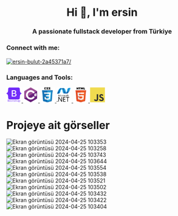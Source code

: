 <h1 align="center">Hi 👋, I'm ersin</h1>
<h3 align="center">A passionate fullstack developer from Türkiye</h3>

<h3 align="left">Connect with me:</h3>
<p align="left">
<a href="https://linkedin.com/in/ersin-bulut-2a45371a7/" target="blank"><img align="center" src="https://raw.githubusercontent.com/rahuldkjain/github-profile-readme-generator/master/src/images/icons/Social/linked-in-alt.svg" alt="ersin-bulut-2a45371a7/" height="30" width="40" /></a>
</p>

<h3 align="left">Languages and Tools:</h3>
<p align="left"> <a href="https://getbootstrap.com" target="_blank" rel="noreferrer"> <img src="https://raw.githubusercontent.com/devicons/devicon/master/icons/bootstrap/bootstrap-plain-wordmark.svg" alt="bootstrap" width="40" height="40"/> </a> <a href="https://www.w3schools.com/cs/" target="_blank" rel="noreferrer"> <img src="https://raw.githubusercontent.com/devicons/devicon/master/icons/csharp/csharp-original.svg" alt="csharp" width="40" height="40"/> </a> <a href="https://www.w3schools.com/css/" target="_blank" rel="noreferrer"> <img src="https://raw.githubusercontent.com/devicons/devicon/master/icons/css3/css3-original-wordmark.svg" alt="css3" width="40" height="40"/> </a> <a href="https://dotnet.microsoft.com/" target="_blank" rel="noreferrer"> <img src="https://raw.githubusercontent.com/devicons/devicon/master/icons/dot-net/dot-net-original-wordmark.svg" alt="dotnet" width="40" height="40"/> </a> <a href="https://www.w3.org/html/" target="_blank" rel="noreferrer"> <img src="https://raw.githubusercontent.com/devicons/devicon/master/icons/html5/html5-original-wordmark.svg" alt="html5" width="40" height="40"/> </a> <a href="https://developer.mozilla.org/en-US/docs/Web/JavaScript" target="_blank" rel="noreferrer"> <img src="https://raw.githubusercontent.com/devicons/devicon/master/icons/javascript/javascript-original.svg" alt="javascript" width="40" height="40"/> </a> </p>

<h1>Projeye ait görseller</h1>

![Ekran görüntüsü 2024-04-25 103353](https://github.com/ersinbulut/UdemySignalRProject/assets/60787870/43c58b0e-7858-4b55-9a19-1de367ec95eb)
![Ekran görüntüsü 2024-04-25 103258](https://github.com/ersinbulut/UdemySignalRProject/assets/60787870/b5319c66-ed71-44eb-9894-06567f4972d7)
![Ekran görüntüsü 2024-04-25 103743](https://github.com/ersinbulut/UdemySignalRProject/assets/60787870/2ce1dcf0-c8eb-483a-9ea9-1adfddb04065)
![Ekran görüntüsü 2024-04-25 103644](https://github.com/ersinbulut/UdemySignalRProject/assets/60787870/a9c357c3-b240-4df0-9dcf-38a1f47da72f)
![Ekran görüntüsü 2024-04-25 103554](https://github.com/ersinbulut/UdemySignalRProject/assets/60787870/7c6c7ac7-878b-48da-a54e-bda888f7a103)
![Ekran görüntüsü 2024-04-25 103538](https://github.com/ersinbulut/UdemySignalRProject/assets/60787870/9fe88800-1cc8-4bb0-825a-d6f66098a304)
![Ekran görüntüsü 2024-04-25 103521](https://github.com/ersinbulut/UdemySignalRProject/assets/60787870/71d072fd-6727-4d01-8676-e26d555012d7)
![Ekran görüntüsü 2024-04-25 103502](https://github.com/ersinbulut/UdemySignalRProject/assets/60787870/62229103-7003-438a-ae66-5e738583a9d6)
![Ekran görüntüsü 2024-04-25 103432](https://github.com/ersinbulut/UdemySignalRProject/assets/60787870/da5017d1-84c3-4a71-b491-a29adb0d29c6)
![Ekran görüntüsü 2024-04-25 103422](https://github.com/ersinbulut/UdemySignalRProject/assets/60787870/971e4a53-6f96-4bb0-a3c1-982fb3275cb3)
![Ekran görüntüsü 2024-04-25 103404](https://github.com/ersinbulut/UdemySignalRProject/assets/60787870/35a78661-96a8-40d6-a7eb-fde996c3d943)
